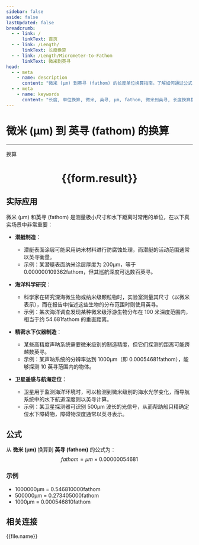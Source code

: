 ```yaml
---
sidebar: false
aside: false
lastUpdated: false
breadcrumb:
  - - link: /
      linkText: 首页
  - - link: /Length/
      linkText: 长度换算
  - - link: /Length/Micrometer-to-Fathom
      linkText: 微米到英寻
head:
  - - meta
    - name: description
      content: "微米 (μm) 到英寻 (fathom) 的长度单位换算指南。了解如何通过公式 fathom = μm × 0.00000054681 换算为英寻。"
  - - meta
    - name: keywords
      content: "长度, 单位换算, 微米, 英寻, μm, fathom, 微米到英寻, 长度换算指南"
---
```

# 微米 (μm) 到 英寻 (fathom) 的换算
---
<script setup>
import { onMounted, reactive, inject, ref } from 'vue'
import { NButton, NForm, NFormItem, NInput, NInputNumber, NSelect, NCard, useMessage,NGrid ,NGi } from 'naive-ui'
import { defineClientComponent } from 'vitepress'
import { Length } from '../../files';

const convert = inject('convert')

const form = reactive({
  number: null,
  result: '',
})

const convertHandler = () => {
  if (form.number !== null && !isNaN(form.number)) {
    const convertedValue = parseFloat(form.number) * 0.00000054681
    form.result = `${form.number}μm = ${convertedValue.toFixed(9)}fathom`
  } else {
    form.result = '请输入有效的数值。'
  }
}
</script>

<n-form size="large" :model="form">
  <n-form-item label="微米 (μm)">
    <n-input-number v-model:value="form.number" placeholder="输入微米" style="width: 100%" />
  </n-form-item>
  <n-form-item>
    <n-button type="primary" @click="convertHandler" block>换算</n-button>
  </n-form-item>
</n-form>

<n-card  embedded :bordered="false" hoverable>
  <div  style="text-align:center">
    <h1>{{form.result}}</h1>
  </div>
</n-card>

## 实际应用

微米 (μm) 和英寻 (fathom) 是测量极小尺寸和水下距离时常用的单位，在以下真实场景中非常重要：

- **潜艇制造**：
  - 潜艇表面涂层可能采用纳米材料进行防腐蚀处理，而潜艇的活动范围通常以英寻衡量。
  - 示例：某潜艇表面纳米涂层厚度为 200μm，等于 0.000000109362fathom，但其巡航深度可达数百英寻。

- **海洋科学研究**：
  - 科学家在研究深海微生物或纳米级颗粒物时，实验室测量其尺寸（以微米表示），而在报告中描述这些生物的分布范围时则使用英寻。
  - 示例：某次海洋调查发现某种微米级浮游生物分布在 100 米深度范围内，相当于约 54.681fathom 的垂直距离。

- **精密水下仪器制造**：
  - 某些高精度声呐系统需要微米级别的制造精度，但它们探测的距离可能跨越数英寻。
  - 示例：某声呐系统的分辨率达到 1000μm（即 0.00054681fathom），能够探测 10 英寻范围内的物体。

- **卫星遥感与航海定位**：
  - 卫星用于监测海洋环境时，可以检测到微米级别的海水光学变化，而导航系统中的水下航道深度则以英寻计算。
  - 示例：某卫星探测器可识别 500μm 波长的光信号，从而帮助船只精确定位水下障碍物，障碍物深度通常以英寻表示。

## 公式

从 **微米 (μm)** 换算到 **英寻 (fathom)** 的公式为：
$$ fathom = μm \times 0.00000054681 $$

### 示例
- 1000000μm = 0.546810000fathom
- 500000μm = 0.273405000fathom
- 1000μm = 0.000546810fathom

## 相关连接
<n-grid x-gap="12" :cols="4">
  <n-gi v-for="(file, index) in Length" :key="index">
    <n-button
      text
      tag="a"
      :href="file.path"
      type="primary"
    >
      {{file.name}}
    </n-button>
  </n-gi>
</n-grid>